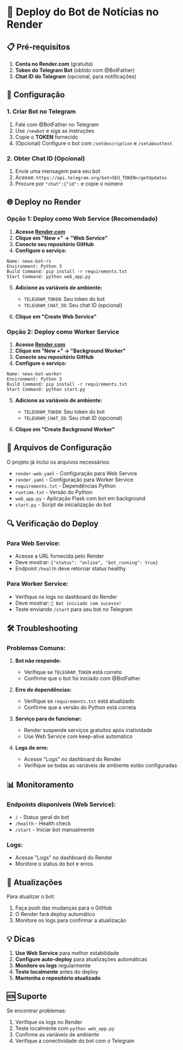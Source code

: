 # 🚀 Deploy do Bot de Notícias no Render

## 📋 Pré-requisitos

1. **Conta no Render.com** (gratuita)
2. **Token do Telegram Bot** (obtido com @BotFather)
3. **Chat ID do Telegram** (opcional, para notificações)

## 🔧 Configuração

### 1. Criar Bot no Telegram
1. Fale com @BotFather no Telegram
2. Use `/newbot` e siga as instruções
3. Copie o **TOKEN** fornecido
4. (Opcional) Configure o bot com `/setdescription` e `/setabouttext`

### 2. Obter Chat ID (Opcional)
1. Envie uma mensagem para seu bot
2. Acesse: `https://api.telegram.org/bot<SEU_TOKEN>/getUpdates`
3. Procure por `"chat":{"id":` e copie o número

## 🌐 Deploy no Render

### Opção 1: Deploy como Web Service (Recomendado)

1. **Acesse [Render.com](https://render.com)**
2. **Clique em "New +" → "Web Service"**
3. **Conecte seu repositório GitHub**
4. **Configure o serviço:**

```
Name: news-bot-rs
Environment: Python 3
Build Command: pip install -r requirements.txt
Start Command: python web_app.py
```

5. **Adicione as variáveis de ambiente:**
   - `TELEGRAM_TOKEN`: Seu token do bot
   - `TELEGRAM_CHAT_ID`: Seu chat ID (opcional)

6. **Clique em "Create Web Service"**

### Opção 2: Deploy como Worker Service

1. **Acesse [Render.com](https://render.com)**
2. **Clique em "New +" → "Background Worker"**
3. **Conecte seu repositório GitHub**
4. **Configure o serviço:**

```
Name: news-bot-worker
Environment: Python 3
Build Command: pip install -r requirements.txt
Start Command: python start.py
```

5. **Adicione as variáveis de ambiente:**
   - `TELEGRAM_TOKEN`: Seu token do bot
   - `TELEGRAM_CHAT_ID`: Seu chat ID (opcional)

6. **Clique em "Create Background Worker"**

## 📁 Arquivos de Configuração

O projeto já inclui os arquivos necessários:

- `render-web.yaml` - Configuração para Web Service
- `render.yaml` - Configuração para Worker Service
- `requirements.txt` - Dependências Python
- `runtime.txt` - Versão do Python
- `web_app.py` - Aplicação Flask com bot em background
- `start.py` - Script de inicialização do bot

## 🔍 Verificação do Deploy

### Para Web Service:
- Acesse a URL fornecida pelo Render
- Deve mostrar: `{"status": "online", "bot_running": true}`
- Endpoint `/health` deve retornar status healthy

### Para Worker Service:
- Verifique os logs no dashboard do Render
- Deve mostrar: `🤖 Bot iniciado com sucesso!`
- Teste enviando `/start` para seu bot no Telegram

## 🛠️ Troubleshooting

### Problemas Comuns:

1. **Bot não responde:**
   - Verifique se `TELEGRAM_TOKEN` está correto
   - Confirme que o bot foi iniciado com @BotFather

2. **Erro de dependências:**
   - Verifique se `requirements.txt` está atualizado
   - Confirme que a versão do Python está correta

3. **Serviço para de funcionar:**
   - Render suspende serviços gratuitos após inatividade
   - Use Web Service com keep-alive automático

4. **Logs de erro:**
   - Acesse "Logs" no dashboard do Render
   - Verifique se todas as variáveis de ambiente estão configuradas

## 📊 Monitoramento

### Endpoints disponíveis (Web Service):
- `/` - Status geral do bot
- `/health` - Health check
- `/start` - Iniciar bot manualmente

### Logs:
- Acesse "Logs" no dashboard do Render
- Monitore o status do bot e erros

## 🔄 Atualizações

Para atualizar o bot:
1. Faça push das mudanças para o GitHub
2. O Render fará deploy automático
3. Monitore os logs para confirmar a atualização

## 💡 Dicas

1. **Use Web Service** para melhor estabilidade
2. **Configure auto-deploy** para atualizações automáticas
3. **Monitore os logs** regularmente
4. **Teste localmente** antes do deploy
5. **Mantenha o repositório atualizado**

## 🆘 Suporte

Se encontrar problemas:
1. Verifique os logs no Render
2. Teste localmente com `python web_app.py`
3. Confirme as variáveis de ambiente
4. Verifique a conectividade do bot com o Telegram
